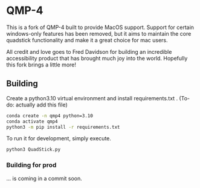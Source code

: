 # QMP-4

This is a fork of QMP-4 built to provide MacOS support.  Support for certain windows-only features has been removed, but it aims to maintain the core quadstick functionality and make it a great choice for mac users.

All credit and love goes to Fred Davidson for building an incredible accessibility product that has brought much joy into the world. Hopefully this fork brings a little more!

## Building

Create a python3.10 virtual environment and install requirements.txt . (To-do: actually add this file)

```sh
conda create -n qmp4 python=3.10
conda activate qmp4
python3 -m pip install -r requirements.txt
```

To run it for development, simply execute.

```sh
python3 QuadStick.py
```

### Building for prod

... is coming in a commit soon.

